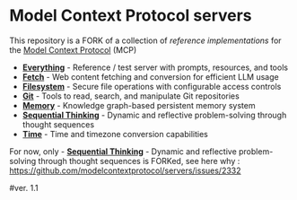 # Model Context Protocol servers

This repository is a FORK of a collection of *reference implementations* for the [Model Context Protocol](https://modelcontextprotocol.io/) (MCP)

- **[Everything](src/everything)** - Reference / test server with prompts, resources, and tools
- **[Fetch](src/fetch)** - Web content fetching and conversion for efficient LLM usage
- **[Filesystem](src/filesystem)** - Secure file operations with configurable access controls
- **[Git](src/git)** - Tools to read, search, and manipulate Git repositories
- **[Memory](src/memory)** - Knowledge graph-based persistent memory system
- **[Sequential Thinking](src/sequentialthinking)** - Dynamic and reflective problem-solving through thought sequences
- **[Time](src/time)** - Time and timezone conversion capabilities


For now, only - **[Sequential Thinking](src/sequentialthinking)** - Dynamic and reflective problem-solving through thought sequences is FORKed, see here why : https://github.com/modelcontextprotocol/servers/issues/2332


#ver. 1.1
